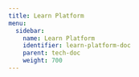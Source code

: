 ```yaml
---
title: Learn Platform
menu:
  sidebar:
    name: Learn Platform
    identifier: learn-platform-doc
    parent: tech-doc
    weight: 700
---
```


